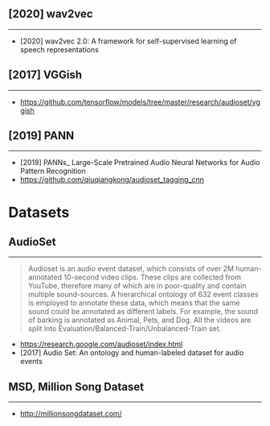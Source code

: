 ## [2020] wav2vec
----
- [2020] wav2vec 2.0: A framework for self-supervised learning of speech representations

## [2017] VGGish
----
- https://github.com/tensorflow/models/tree/master/research/audioset/vggish

## [2019] PANN
---
- [2019] PANNs_ Large-Scale Pretrained Audio Neural Networks for Audio Pattern Recognition
- https://github.com/qiuqiangkong/audioset_tagging_cnn


# Datasets

## AudioSet
---
> Audioset is an audio event dataset, which consists of over 2M human-annotated 10-second video clips. These clips are collected from YouTube, therefore many of which are in poor-quality and contain multiple sound-sources. A hierarchical ontology of 632 event classes is employed to annotate these data, which means that the same sound could be annotated as different labels. For example, the sound of barking is annotated as Animal, Pets, and Dog. All the videos are split into Evaluation/Balanced-Train/Unbalanced-Train set.

- https://research.google.com/audioset/index.html
- [2017] Audio Set: An ontology and human-labeled dataset for audio events

## MSD, Million Song Dataset
---
- http://millionsongdataset.com/

